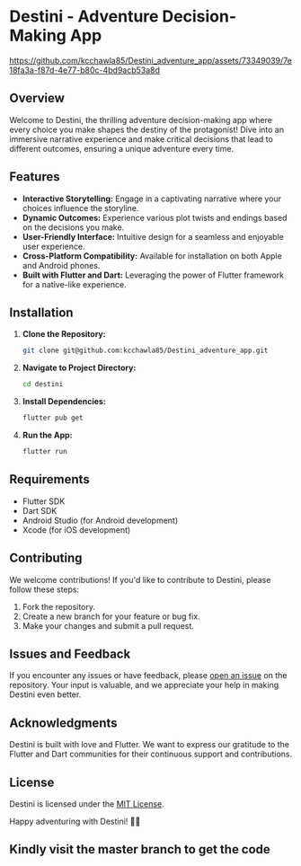 # Destini - Adventure Decision-Making App

https://github.com/kcchawla85/Destini_adventure_app/assets/73349039/7e18fa3a-f87d-4e77-b80c-4bd9acb53a8d

## Overview

Welcome to Destini, the thrilling adventure decision-making app where every choice you make shapes the destiny of the protagonist! Dive into an immersive narrative experience and make critical decisions that lead to different outcomes, ensuring a unique adventure every time.

## Features

- **Interactive Storytelling:** Engage in a captivating narrative where your choices influence the storyline.
- **Dynamic Outcomes:** Experience various plot twists and endings based on the decisions you make.
- **User-Friendly Interface:** Intuitive design for a seamless and enjoyable user experience.
- **Cross-Platform Compatibility:** Available for installation on both Apple and Android phones.
- **Built with Flutter and Dart:** Leveraging the power of Flutter framework for a native-like experience.

## Installation

1. **Clone the Repository:**
   ```bash
   git clone git@github.com:kcchawla85/Destini_adventure_app.git
   ```

2. **Navigate to Project Directory:**
   ```bash
   cd destini
   ```

3. **Install Dependencies:**
   ```bash
   flutter pub get
   ```

4. **Run the App:**
   ```bash
   flutter run
   ```

## Requirements

- Flutter SDK
- Dart SDK
- Android Studio (for Android development)
- Xcode (for iOS development)

## Contributing

We welcome contributions! If you'd like to contribute to Destini, please follow these steps:

1. Fork the repository.
2. Create a new branch for your feature or bug fix.
3. Make your changes and submit a pull request.

## Issues and Feedback

If you encounter any issues or have feedback, please [open an issue](https://github.com/your-username/destini/issues) on the repository. Your input is valuable, and we appreciate your help in making Destini even better.

## Acknowledgments

Destini is built with love and Flutter. We want to express our gratitude to the Flutter and Dart communities for their continuous support and contributions.

## License

Destini is licensed under the [MIT License](LICENSE).

Happy adventuring with Destini! 🚀✨

## Kindly visit the master branch to get the code
